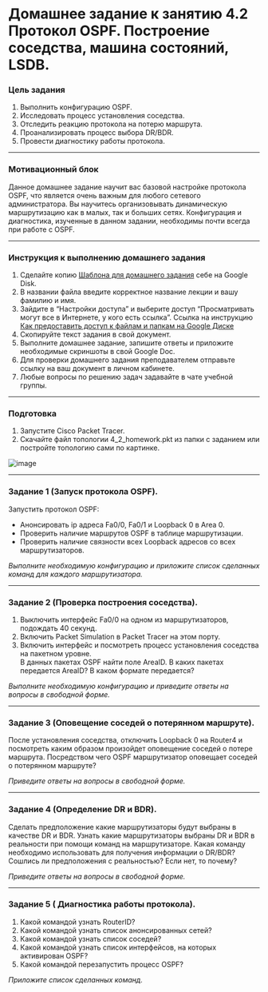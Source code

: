 # Домашнее задание к занятию 4.2 Протокол OSPF. Построение соседства, машина состояний, LSDB.

### Цель задания
1. Выполнить конфигурацию OSPF.
2. Исследовать процесс установления соседства.
3. Отследить реакцию протокола на потерю маршрута.
4. Проанализировать процесс выбора DR/BDR.
5. Провести диагностику работы протокола.

------

### Мотивационный блок

Данное домашнее задание научит вас базовой настройке протокола OSPF, что является очень важным для любого сетевого администратора. Вы научитесь организовывать динамическую маршрутизацию как в малых, так и больших сетях. Конфигурация и диагностика, изученные в данном задании, необходимы почти всегда при работе c OSPF.

------

### Инструкция к выполнению домашнего задания

1. Сделайте копию [Шаблона для домашнего задания](https://docs.google.com/document/d/1youKpKm_JrC0UzDyUslIZW2E2bIv5OVlm_TQDvH5Pvs/edit) себе на Google Disk.
2. В названии файла введите корректное название лекции и вашу фамилию и имя.
3. Зайдите в “Настройки доступа” и выберите доступ “Просматривать могут все в Интернете, у кого есть ссылка”.
 Ссылка на инструкцию [Как предоставить доступ к файлам и папкам на Google Диске](https://support.google.com/docs/answer/2494822?hl=ru&co=GENIE.Platform%3DDesktop)
5. Скопируйте текст задания в свой документ.
6. Выполните домашнее задание, запишите ответы и приложите необходимые скриншоты в свой Google Doc.
7. Для проверки домашнего задания преподавателем отправьте ссылку на ваш документ в личном кабинете.
8. Любые вопросы по решению задач задавайте в чате учебной группы.

------

### Подготовка

1. Запустите Cisco Packet Tracer. 
2. Скачайте файл топологии 4_2_homework.pkt из папки с заданием или постройте топологию сами по картинке. 

![image](https://user-images.githubusercontent.com/85602495/149903430-5ec488cc-9e2e-4633-b60a-9ddd3e693877.png)

------

### Задание 1 (Запуск протокола OSPF).  

Запустить протокол OSPF:  
 - Анонсировать ip адреса Fa0/0, Fa0/1 и Loopback 0 в Area 0.
 - Проверить наличие маршрутов OSPF в таблице маршрутизации.
 - Проверить наличие связности всех Loopback адресов со всех маршрутизаторов. 
 
*Выполните необходимую конфигурацию и приложите список сделанных команд для каждого маршрутизатора.*

------

### Задание 2 (Проверка построения соседства).

1. Выключить интерфейс Fa0/0 на одном из маршрутизаторов, подождать 40 секунд.  
2. Включить Packet Simulation в Packet Tracer на этом порту.  
3. Включить интерфейс и посмотреть процесс установления соседства на пакетном уровне.  
В данных пакетах OSPF найти поле AreaID. В каких пакетах передается AreaID? В каком формате передается?

*Выполните необходимую конфигурацию и приведите ответы на вопросы в свободной форме.*

------
### Задание 3 (Оповещение соседей о потерянном маршруте).

После установления соседства, отключить Loopback 0 на Router4 и посмотреть каким образом произойдет оповещение соседей о потере маршрута. Посредством чего OSPF маршрутизатор
оповещает соседей о потерянном маршруте?

*Приведите ответы на вопросы в свободной форме.*


------

### Задание 4 (Определение DR и BDR).

Сделать предположение какие маршрутизаторы будут выбраны в качестве DR и BDR.  Узнать какие маршрутизаторы выбраны DR и BDR в реальности при помощи команд на маршрутизаторе. 
Какая команду необходимо использовать для получения информации о DR/BDR?Сошлись ли предположения с реальностью? Если нет, то почему?

*Приведите ответы на вопросы в свободной форме.*

------

### Задание 5 ( Диагностика работы протокола).

1. Какой командой узнать RouterID?
2. Какой командой узнать список анонсированных сетей?
3. Какой командой узнать список соседей?
4. Какой командой узнать список интерфейсов, на которых активирован OSPF?
5. Какой командой перезапустить процесс OSPF?

*Приложите список сделанных команд.* 


